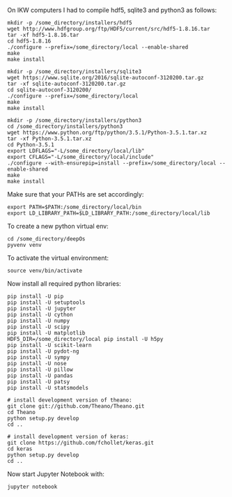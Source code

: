 On IKW computers I had to compile hdf5, sqlite3 and python3 as follows:

```
mkdir -p /some_directory/installers/hdf5
wget http://www.hdfgroup.org/ftp/HDF5/current/src/hdf5-1.8.16.tar
tar -xf hdf5-1.8.16.tar
cd hdf5-1.8.16
./configure --prefix=/some_directory/local --enable-shared
make
make install

mkdir -p /some_directory/installers/sqlite3
wget https://www.sqlite.org/2016/sqlite-autoconf-3120200.tar.gz
tar -xf sqlite-autoconf-3120200.tar.gz
cd sqlite-autoconf-3120200/
./configure --prefix=/some_directory/local
make
make install

mkdir -p /some_directory/installers/python3
cd /some_directory/installers/python3
wget https://www.python.org/ftp/python/3.5.1/Python-3.5.1.tar.xz
tar -xf Python-3.5.1.tar.xz
cd Python-3.5.1
export LDFLAGS="-L/some_directory/local/lib"
export CFLAGS="-L/some_directory/local/include"
./configure --with-ensurepip=install --prefix=/some_directory/local --enable-shared
make
make install
```

Make sure that your PATHs are set accordingly:
```
export PATH=$PATH:/some_directory/local/bin
export LD_LIBRARY_PATH=$LD_LIBRARY_PATH:/some_directory/local/lib
```

To create a new python virtual env:
```
cd /some_directory/deepOs
pyvenv venv
```

To activate the virtual environment:
```
source venv/bin/activate
```

Now install all required python libraries:
```
pip install -U pip
pip install -U setuptools
pip install -U jupyter
pip install -U cython
pip install -U numpy
pip install -U scipy
pip install -U matplotlib
HDF5_DIR=/some_directory/local pip install -U h5py
pip install -U scikit-learn
pip install -U pydot-ng
pip install -U sympy
pip install -U nose
pip install -U pillow
pip install -U pandas
pip install -U patsy
pip install -U statsmodels

# install development version of theano:
git clone git://github.com/Theano/Theano.git
cd Theano
python setup.py develop
cd ..

# install development version of keras:
git clone https://github.com/fchollet/keras.git
cd keras
python setup.py develop
cd ..
```

Now start Jupyter Notebook with:
```
jupyter notebook
```

